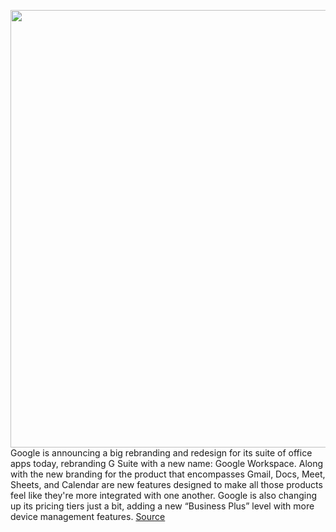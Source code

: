 <img src='https://cdn.vox-cdn.com/thumbor/UVhqryb-4_jkg0mZpQhB0CXTLkE=/0x0:1820x1218/1200x800/filters:focal(765x464:1055x754)/cdn.vox-cdn.com/uploads/chorus_image/image/67587376/Google_Workspace_Icons.0.png' width='700px' /><br/>
Google is announcing a big rebranding and redesign for its suite of office apps today, rebranding G Suite with a new name: Google Workspace. Along with the new branding for the product that encompasses Gmail, Docs, Meet, Sheets, and Calendar are new features designed to make all those products feel like they're more integrated with one another. Google is also changing up its pricing tiers just a bit, adding a new “Business Plus” level with more device management features.
<a href='https://www.theverge.com/2020/10/6/21503649/google-workspace-g-suite-gmail-chat-meet-docs'> Source <a/>